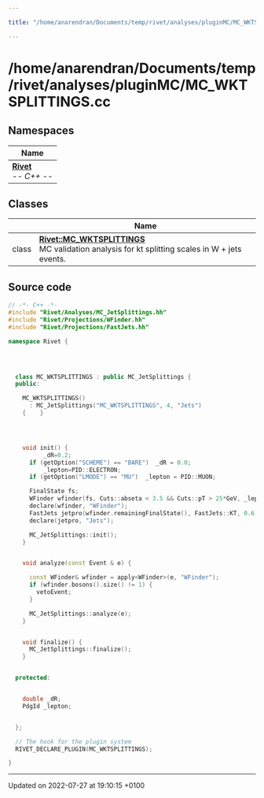 ```yaml
---

title: "/home/anarendran/Documents/temp/rivet/analyses/pluginMC/MC_WKTSPLITTINGS.cc"

---
```


# /home/anarendran/Documents/temp/rivet/analyses/pluginMC/MC_WKTSPLITTINGS.cc



## Namespaces

| Name           |
| -------------- |
| **[Rivet](http://example.org/namespaces/namespacerivet/)** <br>-*- C++ -*-  |

## Classes

|                | Name           |
| -------------- | -------------- |
| class | **[Rivet::MC_WKTSPLITTINGS](http://example.org/classes/classrivet_1_1mc__wktsplittings/)** <br>MC validation analysis for kt splitting scales in W + jets events.  |




## Source code

```cpp
// -*- C++ -*-
#include "Rivet/Analyses/MC_JetSplittings.hh"
#include "Rivet/Projections/WFinder.hh"
#include "Rivet/Projections/FastJets.hh"

namespace Rivet {

  


  class MC_WKTSPLITTINGS : public MC_JetSplittings {
  public:

    MC_WKTSPLITTINGS()
      : MC_JetSplittings("MC_WKTSPLITTINGS", 4, "Jets")
    {    }




    void init() {
          _dR=0.2;
      if (getOption("SCHEME") == "BARE")  _dR = 0.0;
          _lepton=PID::ELECTRON;
      if (getOption("LMODE") == "MU")  _lepton = PID::MUON;

      FinalState fs;
      WFinder wfinder(fs, Cuts::abseta < 3.5 && Cuts::pT > 25*GeV, _lepton, 60.0*GeV, 100.0*GeV, 25.0*GeV, _dR);
      declare(wfinder, "WFinder");
      FastJets jetpro(wfinder.remainingFinalState(), FastJets::KT, 0.6);
      declare(jetpro, "Jets");

      MC_JetSplittings::init();
    }


    void analyze(const Event & e) {

      const WFinder& wfinder = apply<WFinder>(e, "WFinder");
      if (wfinder.bosons().size() != 1) {
        vetoEvent;
      }

      MC_JetSplittings::analyze(e);
    }


    void finalize() {
      MC_JetSplittings::finalize();
    }


  protected:


    double _dR;
    PdgId _lepton;


  };

  // The hook for the plugin system
  RIVET_DECLARE_PLUGIN(MC_WKTSPLITTINGS);

}
```


-------------------------------

Updated on 2022-07-27 at 19:10:15 +0100
